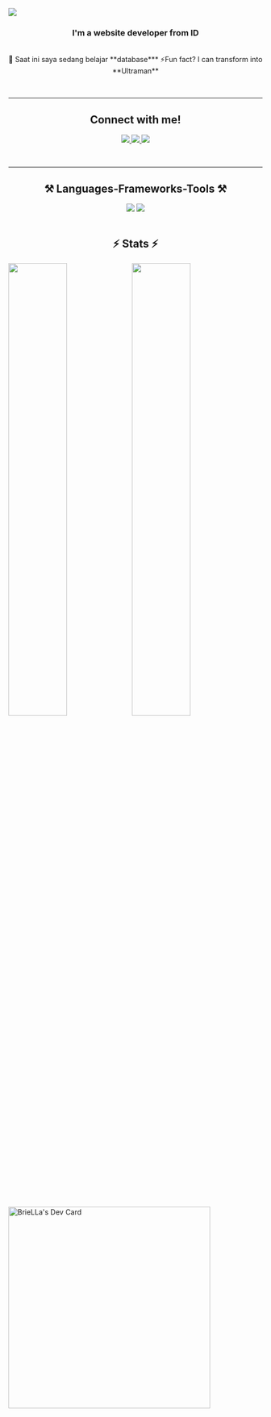 [![](https://visitcount.itsvg.in/api?id=Briellayourbae&label=Profile%20Views&color=11&pretty=true)](https://visitcount.itsvg.in)
<br/>
<h3 align="center">I'm a website developer from ID</h3>

<br/>

<div align="center">
 🔭 Saat ini saya sedang belajar **database***
⚡Fun fact? I can transform into **Ultraman**
 </div>

 <br/><hr>
 <h2 align="center">Connect with me!</h2>
<div align="center"> 
  <a href="mailto:Briellayb@gmail.com">
    <img src="https://img.shields.io/badge/Gmail-333333?style=for-the-badge&logo=gmail&logoColor=red" />
  </a>
  <a href="https://faqihfaqih.my.id/" target="_blank">
     <img src="https://img.shields.io/badge/MyWorld-333333?style=for-the-badge&logo=Github&logoColor=red" target="_blank" />
  </a>
 <a href="https://codepen.io/briella-yb" target="_blank">
     <img src="https://img.shields.io/badge/CodePan-333333?style=for-the-badge&logo=codepen&logoColor=red" target="_blank" />
  </a>
</div>

<br><hr>

<h2 align="center">⚒️ Languages-Frameworks-Tools ⚒️</h2>
<div align="center">
    <img src="https://skillicons.dev/icons?i=html,css,javascript,java" />
    <img src="https://skillicons.dev/icons?i=tailwind,bootstrap,mysql,github,git,vscode" /><br>
</div>

<br/>

<h2 align="center">⚡ Stats ⚡</h2>
<img alt"my stats" align="left" width="48%" src="https://github-readme-stats.vercel.app/api?username=briellaYourBae"/>
<img alt"language" align="left" width="48%" src="https://github-readme-stats.vercel.app/api/top-langs/?username=briellaYourBae&layout=compact"/>

<br/><br/>
<br/>

<br/>
<a href="https://app.daily.dev/briella"><img src="https://api.daily.dev/devcards/0156cfc9046c4ccfaecb45fd5b0f48ba.png?r=9rt" width="400" alt="BrieLLa's Dev Card"/></a>

